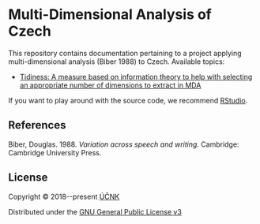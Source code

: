 Multi-Dimensional Analysis of Czech
===================================

This repository contains documentation pertaining to a project applying
multi-dimensional analysis (Biber 1988) to Czech. Available topics:

- [Tidiness: A measure based on information theory to help with
  selecting an appropriate number of dimensions to extract in MDA][tidiness]

If you want to play around with the source code, we recommend
[RStudio][rstudio].

References
----------

Biber, Douglas. 1988. *Variation across speech and writing*.
  Cambridge: Cambridge University Press.

License
-------

Copyright © 2018--present [ÚČNK][cnc]

Distributed under the [GNU General Public License v3][gplv3]

[tidiness]: https://czcorpus.github.io/mda/tidiness.nb.html
[rstudio]: https://www.rstudio.com/
[cnc]: http://korpus.cz
[gplv3]: http://www.gnu.org/licenses/gpl-3.0.en.html}
